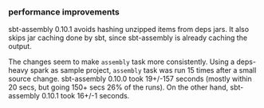### performance improvements

sbt-assembly 0.10.1 avoids hashing unzipped items from deps jars. It also skips jar caching done by sbt, since sbt-assembly is already caching the output.

The changes seem to make `assembly` task more consistently. Using a deps-heavy spark as sample project, `assembly` task was run 15 times after a small source change. sbt-assembly 0.10.0 took 19+/-157 seconds (mostly within 20 secs, but going 150+ secs 26% of the runs). On the other hand, sbt-assembly 0.10.1 took 16+/-1 seconds.
